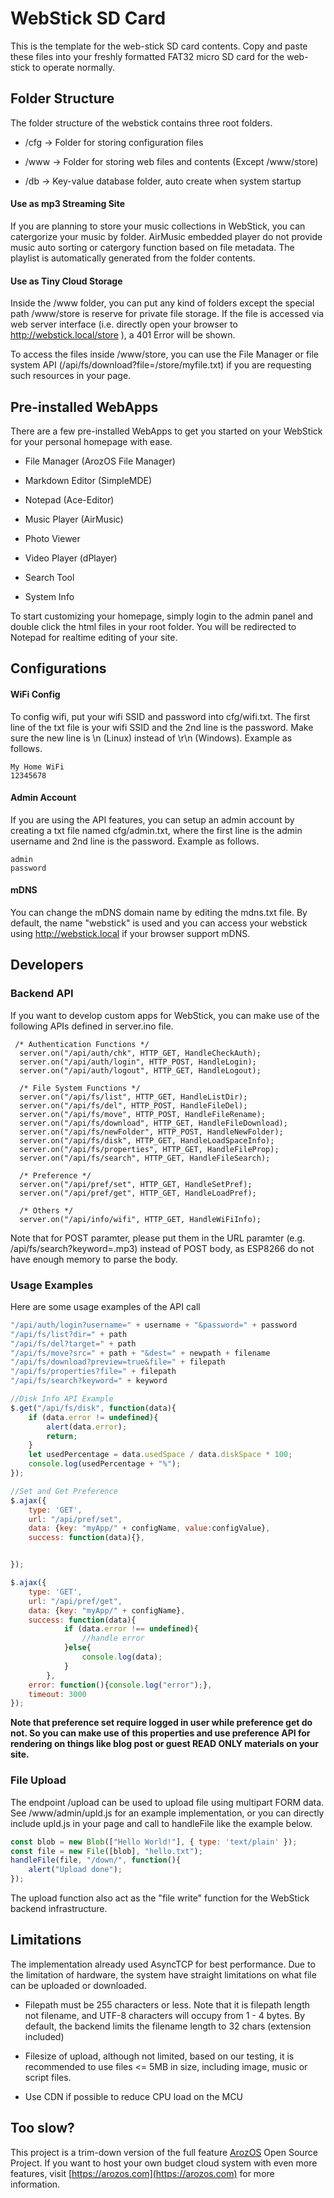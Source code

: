 # WebStick SD Card

This is the template for the web-stick SD card contents. Copy and paste these files into your freshly formatted FAT32 micro SD card for the web-stick to operate normally.

## Folder Structure

The folder structure of the webstick contains three root folders. 

- /cfg -> Folder for storing configuration files

- /www -> Folder for storing web files and contents (Except /www/store)

- /db -> Key-value database folder, auto create when system startup

#### Use as mp3 Streaming Site

If you are planning to store your music collections in WebStick, you can catergorize your music by folder. AirMusic embedded player do not provide music auto sorting or catergory function based on file metadata. The playlist is automatically generated from the folder contents.

#### Use as Tiny Cloud Storage

Inside the /www folder, you can put any kind of folders except the special path /www/store is reserve for private file storage. If the file is accessed via web server interface (i.e. directly open your browser to http://webstick.local/store ), a 401 Error will be shown.

To access the files inside /www/store, you can use the File Manager or file system API (/api/fs/download?file=/store/myfile.txt) if you are requesting such resources in your page.



## Pre-installed WebApps

There are a few pre-installed WebApps to get you started on your WebStick for your personal homepage with ease. 

- File Manager  (ArozOS File Manager)

- Markdown Editor (SimpleMDE)

- Notepad (Ace-Editor)

- Music Player (AirMusic)

- Photo Viewer

- Video Player (dPlayer)

- Search Tool

- System Info 

To start customizing your homepage, simply login to the admin panel and double click the html files in your root folder. You will be redirected to Notepad for realtime editing of your site.

## Configurations

#### WiFi Config

To config wifi, put your wifi SSID and password into cfg/wifi.txt.  The first line of the txt file is your wifi SSID and the 2nd line is the password. Make sure the new line is \n (Linux) instead of \r\n (Windows). Example as follows.

```
My Home WiFi
12345678
```

#### Admin Account

If you are using the API features, you can setup an admin account by creating a txt file named cfg/admin.txt, where the first line is the admin username and 2nd line is the password. Example as follows.

```
admin
password
```

#### mDNS

You can change the mDNS domain name by editing the mdns.txt file. By default, the name "webstick" is used and you can access your webstick using http://webstick.local if your browser support mDNS.



## Developers

### Backend API

If you want to develop custom apps for WebStick, you can make use of the following APIs defined in server.ino file. 

```arduino
 /* Authentication Functions */
  server.on("/api/auth/chk", HTTP_GET, HandleCheckAuth);
  server.on("/api/auth/login", HTTP_POST, HandleLogin);
  server.on("/api/auth/logout", HTTP_GET, HandleLogout);

  /* File System Functions */
  server.on("/api/fs/list", HTTP_GET, HandleListDir);
  server.on("/api/fs/del", HTTP_POST, HandleFileDel);
  server.on("/api/fs/move", HTTP_POST, HandleFileRename);
  server.on("/api/fs/download", HTTP_GET, HandleFileDownload);
  server.on("/api/fs/newFolder", HTTP_POST, HandleNewFolder);
  server.on("/api/fs/disk", HTTP_GET, HandleLoadSpaceInfo);
  server.on("/api/fs/properties", HTTP_GET, HandleFileProp);
  server.on("/api/fs/search", HTTP_GET, HandleFileSearch);
  
  /* Preference */
  server.on("/api/pref/set", HTTP_GET, HandleSetPref);
  server.on("/api/pref/get", HTTP_GET, HandleLoadPref);

  /* Others */
  server.on("/api/info/wifi", HTTP_GET, HandleWiFiInfo);
```

Note that for POST paramter, please put them in the URL paramter (e.g. /api/fs/search?keyword=.mp3) instead of POST body, as ESP8266 do not have enough memory to parse the body.



### Usage Examples

Here are some usage examples of the API call

```javascript
"/api/auth/login?username=" + username + "&password=" + password
"/api/fs/list?dir=" + path
"/api/fs/del?target=" + path
"/api/fs/move?src=" + path + "&dest=" + newpath + filename
"/api/fs/download?preview=true&file=" + filepath
"/api/fs/properties?file=" + filepath
"/api/fs/search?keyword=" + keyword

//Disk Info API Example
$.get("/api/fs/disk", function(data){
	if (data.error != undefined){
		alert(data.error);
		return;
	}
	let usedPercentage = data.usedSpace / data.diskSpace * 100;
	console.log(usedPercentage + "%");
});

//Set and Get Preference
$.ajax({
	type: 'GET',
	url: "/api/pref/set",
	data: {key: "myApp/" + configName, value:configValue},
	success: function(data){},


});

$.ajax({
	type: 'GET',
	url: "/api/pref/get",
	data: {key: "myApp/" + configName},
	success: function(data){
			if (data.error !== undefined){
				//handle error
			}else{
				console.log(data);
			}
		},
	error: function(){console.log("error");},
	timeout: 3000
});
```

**Note that preference set require logged in user while preference get do not. So you can make use of this properties and use preference API for rendering on things like blog post or guest READ ONLY materials on your site.**

### File Upload

The endpoint /upload can be used to upload file using multipart FORM data. See /www/admin/upld.js for an example implementation, or you can directly include upld.js in your page and call to handleFile like the example below.

```javascript
const blob = new Blob(["Hello World!"], { type: 'text/plain' });
const file = new File([blob], "hello.txt");
handleFile(file, "/down/", function(){
    alert("Upload done");
});
```

The upload function also act as the "file write" function for the WebStick backend infrastructure.

## Limitations

The implementation already used AsyncTCP for best performance. Due to the limitation of hardware, the system have straight limitations on what file can be uploaded or downloaded.

- Filepath must be 255 characters or less. Note that it is filepath length not filename, and UTF-8 characters will occupy from 1 - 4 bytes.  By default, the backend limits the filename length to 32 chars (extension included)

- Filesize of upload, although not limited, based on our testing, it is recommended to use files <= 5MB in size, including image, music or script files.

- Use CDN if possible to reduce CPU load on the MCU



## Too slow?

This project is a trim-down version of the full feature [ArozOS](https://arozos.com) Open Source Project. If you want to host your own budget cloud system with even more features, visit [https://arozos.com](https://arozos.com) for more information.
